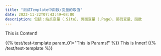 ```yaml
---
title: "测试Template中函数/变量的取值"
date: 2023-11-22T07:43:49+08:00
description: 包括：站点变量（.Site）、页面变量（.Page）、简码变量、函数
---
```


This is Content!

{{% test/test-template param_01="This is Params!" %}} This is Inner! {{% /test/test-template %}}

